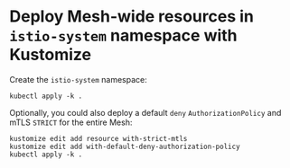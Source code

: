 # Deploy Mesh-wide resources in `istio-system` namespace with Kustomize

Create the `istio-system` namespace:
```
kubectl apply -k .
```

Optionally, you could also deploy a default `deny` `AuthorizationPolicy` and mTLS `STRICT` for the entire Mesh:
```
kustomize edit add resource with-strict-mtls
kustomize edit add with-default-deny-authorization-policy
kubectl apply -k .
```